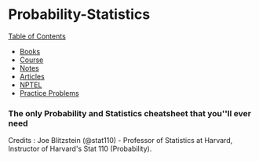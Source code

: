 # Probability-Statistics

[Table of Contents]()  
* [Books](#Books)  
* [Course](#Courses)  
* [Notes](#Notes)  
* [Articles](#Articles)  
* [NPTEL](#NPTEL)  
* [Practice Problems](#Practice-Problems)  


### The only Probability and Statistics cheatsheet that you''ll ever need


<object data="/Probability-Statistics/probability_cheatsheet.pdf" type="application/pdf" width="100%"> 
</object>
  
Credits : Joe Blitzstein (@stat110) - Professor of Statistics at Harvard, Instructor of Harvard's Stat 110 (Probability).

